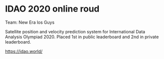 # IDAO 2020 online roud
Team: New Era los Guys

Satellite position and velocity prediction system for International Data Analysis Olympiad 2020.
Placed 1st in public leaderboard and 2nd in private leaderboard.

https://idao.world/
